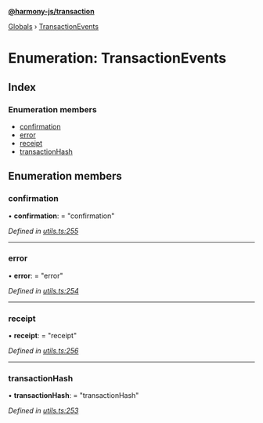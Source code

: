 **[@harmony-js/transaction](../README.md)**

[Globals](../README.md) › [TransactionEvents](transactionevents.md)

# Enumeration: TransactionEvents

## Index

### Enumeration members

* [confirmation](transactionevents.md#confirmation)
* [error](transactionevents.md#error)
* [receipt](transactionevents.md#receipt)
* [transactionHash](transactionevents.md#transactionhash)

## Enumeration members

###  confirmation

• **confirmation**: = "confirmation"

*Defined in [utils.ts:255](https://github.com/FireStack-Lab/Harmony-sdk-core/blob/17ca408/packages/harmony-transaction/src/utils.ts#L255)*

___

###  error

• **error**: = "error"

*Defined in [utils.ts:254](https://github.com/FireStack-Lab/Harmony-sdk-core/blob/17ca408/packages/harmony-transaction/src/utils.ts#L254)*

___

###  receipt

• **receipt**: = "receipt"

*Defined in [utils.ts:256](https://github.com/FireStack-Lab/Harmony-sdk-core/blob/17ca408/packages/harmony-transaction/src/utils.ts#L256)*

___

###  transactionHash

• **transactionHash**: = "transactionHash"

*Defined in [utils.ts:253](https://github.com/FireStack-Lab/Harmony-sdk-core/blob/17ca408/packages/harmony-transaction/src/utils.ts#L253)*
